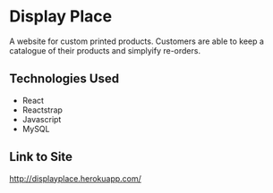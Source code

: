 # Display Place

A website for custom printed products. Customers are able to keep a catalogue of their products and simplyify re-orders.

## Technologies Used
* React
* Reactstrap
* Javascript
* MySQL

## Link to Site
http://displayplace.herokuapp.com/
